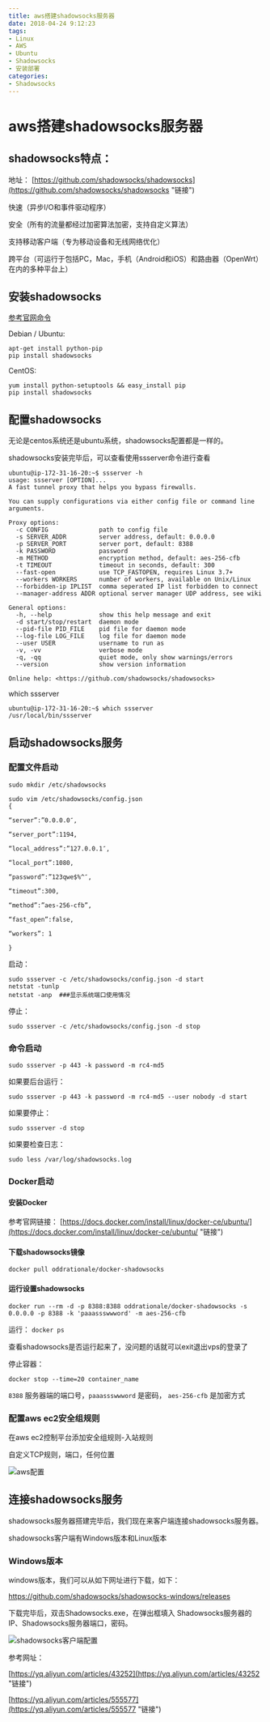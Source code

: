 ```yaml
---
title: aws搭建shadowsocks服务器
date: 2018-04-24 9:12:23
tags:
- Linux
- AWS
- Ubuntu
- Shadowsocks
- 安装部署
categories:
- Shadowsocks
---
```

# aws搭建shadowsocks服务器

## shadowsocks特点：

地址：
[https://github.com/shadowsocks/shadowsocks](https://github.com/shadowsocks/shadowsocks "链接")

快速（异步I/O和事件驱动程序）

安全（所有的流量都经过加密算法加密，支持自定义算法）

支持移动客户端（专为移动设备和无线网络优化）

跨平台（可运行于包括PC，Mac，手机（Android和iOS）和路由器（OpenWrt）在内的多种平台上）

## 安装shadowsocks

[参考官网命令](https://github.com/shadowsocks/shadowsocks/wiki/Shadowsocks-%E4%BD%BF%E7%94%A8%E8%AF%B4%E6%98%8E "链接")

Debian / Ubuntu:

```linux
apt-get install python-pip
pip install shadowsocks
```

CentOS:

```linux
yum install python-setuptools && easy_install pip
pip install shadowsocks
```

## 配置shadowsocks

无论是centos系统还是ubuntu系统，shadowsocks配置都是一样的。

shadowsocks安装完毕后，可以查看使用ssserver命令进行查看

```linux
ubuntu@ip-172-31-16-20:~$ ssserver -h
usage: ssserver [OPTION]...
A fast tunnel proxy that helps you bypass firewalls.

You can supply configurations via either config file or command line arguments.

Proxy options:
  -c CONFIG              path to config file
  -s SERVER_ADDR         server address, default: 0.0.0.0
  -p SERVER_PORT         server port, default: 8388
  -k PASSWORD            password
  -m METHOD              encryption method, default: aes-256-cfb
  -t TIMEOUT             timeout in seconds, default: 300
  --fast-open            use TCP_FASTOPEN, requires Linux 3.7+
  --workers WORKERS      number of workers, available on Unix/Linux
  --forbidden-ip IPLIST  comma seperated IP list forbidden to connect
  --manager-address ADDR optional server manager UDP address, see wiki

General options:
  -h, --help             show this help message and exit
  -d start/stop/restart  daemon mode
  --pid-file PID_FILE    pid file for daemon mode
  --log-file LOG_FILE    log file for daemon mode
  --user USER            username to run as
  -v, -vv                verbose mode
  -q, -qq                quiet mode, only show warnings/errors
  --version              show version information

Online help: <https://github.com/shadowsocks/shadowsocks>
```

which ssserver

```linux
ubuntu@ip-172-31-16-20:~$ which ssserver
/usr/local/bin/ssserver
```

## 启动shadowsocks服务

### 配置文件启动

````linux
sudo mkdir /etc/shadowsocks

sudo vim /etc/shadowsocks/config.json
{

“server”:”0.0.0.0″,

“server_port”:1194,

“local_address”:”127.0.0.1″,

“local_port”:1080,

“password”:”123qwe$%^″,

“timeout”:300,

“method”:”aes-256-cfb”,

“fast_open”:false,

“workers”: 1

}
````

启动：

```linux
sudo ssserver -c /etc/shadowsocks/config.json -d start
netstat -tunlp
netstat -anp  ###显示系统端口使用情况
```

停止：

```linux
sudo ssserver -c /etc/shadowsocks/config.json -d stop
```

### 命令启动

 ```linux
sudo ssserver -p 443 -k password -m rc4-md5
 ```

 如果要后台运行：

```linux
sudo ssserver -p 443 -k password -m rc4-md5 --user nobody -d start
```

如果要停止：

```linux
sudo ssserver -d stop
```

如果要检查日志：

```linux
sudo less /var/log/shadowsocks.log
```

### Docker启动

#### 安装Docker

参考官网链接：
[https://docs.docker.com/install/linux/docker-ce/ubuntu/](https://docs.docker.com/install/linux/docker-ce/ubuntu/ "链接") 

#### 下载shadowsocks镜像

```linux
docker pull oddrationale/docker-shadowsocks
```

#### 运行设置shadowsocks

```linux
docker run --rm -d -p 8388:8388 oddrationale/docker-shadowsocks -s 0.0.0.0 -p 8388 -k 'paaassswwword' -m aes-256-cfb
```

运行： `docker ps`

查看shadowsocks是否运行起来了，没问题的话就可以exit退出vps的登录了

停止容器：

```linux
docker stop --time=20 container_name
```

`8388` 服务器端的端口号，`paaassswwword` 是密码， `aes-256-cfb` 是加密方式

### 配置aws ec2安全组规则

在aws ec2控制平台添加安全组规则-入站规则

自定义TCP规则，端口，任何位置

![aws配置](/img/aws入站规则.png)

## 连接shadowsocks服务

shadowsocks服务器搭建完毕后，我们现在来客户端连接shadowsocks服务器。

shadowsocks客户端有Windows版本和Linux版本

### Windows版本

windows版本，我们可以从如下网址进行下载，如下：

https://github.com/shadowsocks/shadowsocks-windows/releases

下载完毕后，双击Shadowsocks.exe，在弹出框填入
Shadowsocks服务器的IP、Shadowsocks服务器端口，密码。

![shadowsocks客户端配置](/img/shadowsocks客户端配置.png)

参考网址：

[https://yq.aliyun.com/articles/43252](https://yq.aliyun.com/articles/43252 "链接") 

[https://yq.aliyun.com/articles/555577](https://yq.aliyun.com/articles/555577 "链接") 
